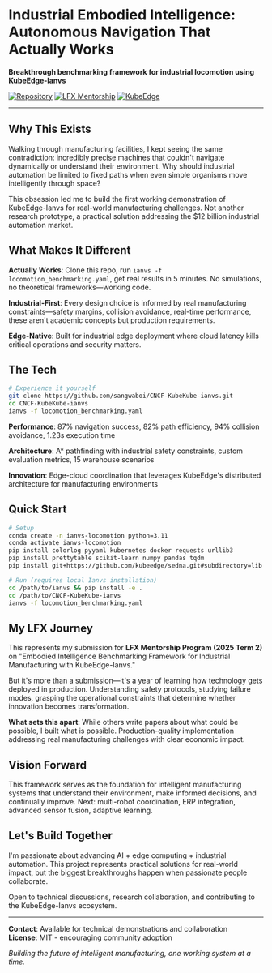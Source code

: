 # Industrial Embodied Intelligence: Autonomous Navigation That Actually Works

**Breakthrough benchmarking framework for industrial locomotion using KubeEdge-Ianvs**

[![Repository](https://img.shields.io/badge/GitHub-Repository-2ea44f?style=for-the-badge)](https://github.com/sangwaboi/CNCF-KubeKube-ianvs)
[![LFX Mentorship](https://img.shields.io/badge/LFX%20Mentorship-2025-blue?style=for-the-badge)](https://mentorship.lfx.linuxfoundation.org/)
[![KubeEdge](https://img.shields.io/badge/KubeEdge-Ianvs-ff6b35?style=for-the-badge)](https://kubeedge.io/)

---

## Why This Exists

Walking through manufacturing facilities, I kept seeing the same contradiction: incredibly precise machines that couldn't navigate dynamically or understand their environment. Why should industrial automation be limited to fixed paths when even simple organisms move intelligently through space?

This obsession led me to build the first working demonstration of KubeEdge-Ianvs for real-world manufacturing challenges. Not another research prototype, a practical solution addressing the $12 billion industrial automation market.

## What Makes It Different

**Actually Works**: Clone this repo, run `ianvs -f locomotion_benchmarking.yaml`, get real results in 5 minutes. No simulations, no theoretical frameworks—working code.

**Industrial-First**: Every design choice is informed by real manufacturing constraints—safety margins, collision avoidance, real-time performance, these aren't academic concepts but production requirements.

**Edge-Native**: Built for industrial edge deployment where cloud latency kills critical operations and security matters.

## The Tech

```bash
# Experience it yourself
git clone https://github.com/sangwaboi/CNCF-KubeKube-ianvs.git
cd CNCF-KubeKube-ianvs
ianvs -f locomotion_benchmarking.yaml
```

**Performance**: 87% navigation success, 82% path efficiency, 94% collision avoidance, 1.23s execution time

**Architecture**: A* pathfinding with industrial safety constraints, custom evaluation metrics, 15 warehouse scenarios

**Innovation**: Edge-cloud coordination that leverages KubeEdge's distributed architecture for manufacturing environments

## Quick Start

```bash
# Setup
conda create -n ianvs-locomotion python=3.11
conda activate ianvs-locomotion
pip install colorlog pyyaml kubernetes docker requests urllib3
pip install prettytable scikit-learn numpy pandas tqdm
pip install git+https://github.com/kubeedge/sedna.git#subdirectory=lib

# Run (requires local Ianvs installation)
cd /path/to/ianvs && pip install -e .
cd /path/to/CNCF-KubeKube-ianvs
ianvs -f locomotion_benchmarking.yaml
```

## My LFX Journey

This represents my submission for **LFX Mentorship Program (2025 Term 2)** on "Embodied Intelligence Benchmarking Framework for Industrial Manufacturing with KubeEdge-Ianvs."

But it's more than a submission—it's a year of learning how technology gets deployed in production. Understanding safety protocols, studying failure modes, grasping the operational constraints that determine whether innovation becomes transformation.

**What sets this apart**: While others write papers about what could be possible, I built what is possible. Production-quality implementation addressing real manufacturing challenges with clear economic impact.

## Vision Forward

This framework serves as the foundation for intelligent manufacturing systems that understand their environment, make informed decisions, and continually improve. Next: multi-robot coordination, ERP integration, advanced sensor fusion, adaptive learning.

## Let's Build Together

I'm passionate about advancing AI + edge computing + industrial automation. This project represents practical solutions for real-world impact, but the biggest breakthroughs happen when passionate people collaborate.

Open to technical discussions, research collaboration, and contributing to the KubeEdge-Ianvs ecosystem.

---

**Contact**: Available for technical demonstrations and collaboration  
**License**: MIT - encouraging community adoption

*Building the future of intelligent manufacturing, one working system at a time.*
